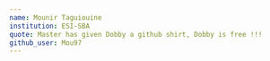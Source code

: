 ```yaml
---
name: Mounir Taguiouine
institution: ESI-SBA
quote: Master has given Dobby a github shirt, Dobby is free !!!
github_user: Mou97
---
```

